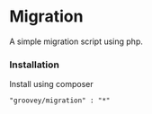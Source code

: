 Migration
=========

A simple migration script using php.

### Installation

Install using composer

    "groovey/migration" : "*"
